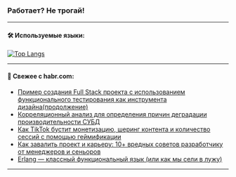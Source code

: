 ### Работает? Не трогай!

---
<!--
#### 🛠️ Technical stack:

![Java](https://img.shields.io/badge/Java-informational?logo=Oracle&style=flat&logoColor=white&color=FF4500)
![Kotlin](https://img.shields.io/badge/Kotlin-informational?logo=Kotlin&style=flat&logoColor=white&color=774D97)
![TS](https://img.shields.io/badge/TypeScript-informational?logo=typeScript&style=flat&logoColor=black&color=017acc)
![Python](https://img.shields.io/badge/Python-informational?logo=Python&style=flat&logoColor=black&color=ffdd54) <br>
![Spring](https://img.shields.io/badge/Spring-informational?logo=Spring&style=flat&logoColor=white&color=6DB33F) 
![SpringBoot](https://img.shields.io/badge/SpringBoot-informational?logo=SpringBoot&style=flat&logoColor=white&color=6DB33F)
![Nest](https://img.shields.io/badge/NestJS-informational?logo=NestJS&style=flat&logoColor=white&color=E0234E) 
![NodeJS](https://img.shields.io/badge/NodeJS-informational?logo=node.js&style=flat&logoColor=white&color=70A760)<br>
![PostgreSQL](https://img.shields.io/badge/PostgreSQL-informational?logo=PostgreSQL&style=flat&logoColor=white&color=DAA520)
![MongoDB](https://img.shields.io/badge/MongoDB-informational?logo=MongoDB&style=flat&logoColor=white&color=870000)
![Apache](https://img.shields.io/badge/Apache-informational?logo=apache&style=flat&logoColor=white&color=f74e28)

___ 
-->

#### 🛠️ Используемые языки:

[![Top Langs](https://github-readme-stats-u2qms2cxw-advtsettinggmailcoms-projects.vercel.app/api/top-langs/?username=zloylis&langs_count=10&hide_title=true&title_color=e6edf3&size_weight=0.5&count_weight=0.5&layout=compact&hide_progress=true&hide_border=true&theme=dracula)](https://github.com/zloylis)

<!---


####  :octocat:&nbsp;&nbsp; Статистика:

![GitHub stats](https://github-readme-stats-u2qms2cxw-advtsettinggmailcoms-projects.vercel.app/api?username=zloylis&show_icons=true&hide_border=true&theme=dracula&title_color=e6edf3&include_all_commits=true&count_private=true&hide_rank=false&hide_title=true&rank_icon=github)
-->
---

#### 💬 Свежее с habr.com:

<!-- BLOG-POST-LIST:START -->
- [Пример создания Full Stack проекта c использованием функционального тестирования как инструмента дизайна&lpar;продолжение&rpar;](https://habr.com/ru/articles/849770/?utm_source=habrahabr&utm_medium=rss&utm_campaign=849770)
- [Корреляционный анализ для определения причин деградации производительности СУБД](https://habr.com/ru/articles/849778/?utm_source=habrahabr&utm_medium=rss&utm_campaign=849778)
- [Как TikTok бустит монетизацию, шеринг контента и количество сессий с помощью геймификации](https://habr.com/ru/articles/849476/?utm_source=habrahabr&utm_medium=rss&utm_campaign=849476)
- [Как завалить проект и карьеру: 10+ вредных советов разработчику от менеджеров и сеньоров](https://habr.com/ru/companies/kaspersky/articles/826178/?utm_source=habrahabr&utm_medium=rss&utm_campaign=826178)
- [Erlang — классный функциональный язык &lpar;или как мы сели в лужу&rpar;](https://habr.com/ru/articles/849758/?utm_source=habrahabr&utm_medium=rss&utm_campaign=849758)
<!-- BLOG-POST-LIST:END -->

---
